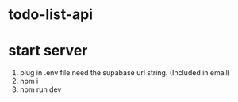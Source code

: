 # todo-list-api

# start server
1. plug in .env file need the supabase url string. (Included in email)
2. npm i
3. npm run dev